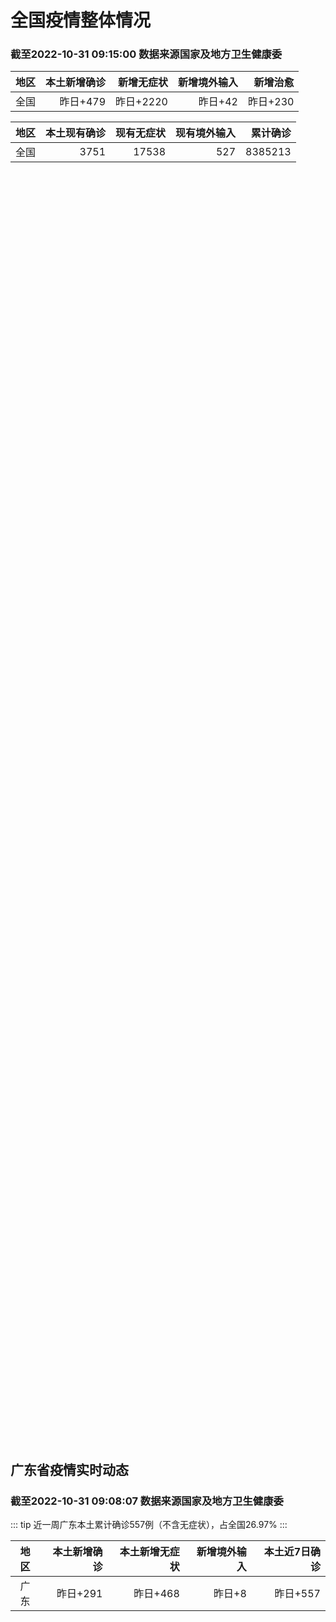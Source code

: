
# 全国疫情整体情况
### 截至2022-10-31 09:15:00 数据来源国家及地方卫生健康委

|地区|本土新增确诊|新增无症状|新增境外输入|新增治愈|
|:--:|---:|---:|---:|---:|
|全国|昨日+479|昨日+2220|昨日+42|昨日+230|

|地区|本土现有确诊|现有无症状|现有境外输入|累计确诊|
|:--:|---:|---:|---:|---:|
|全国|3751|17538|527|8385213|

<ChinaMap :dataList="dataList" :title="title"/>

<div id="chinaDayModify" style="width:100%;height:500px;margin-bottom:10px;"></div>
<div id="chinaAddHistoryData" style="width:100%;height:500px;margin-bottom:10px;"></div>
<div id="chinaNowHistoryData" style="width:100%;height:500px;margin-bottom:10px;"></div>
<div id="chinaTotalHistoryData" style="width:100%;height:500px;margin-bottom:10px;"></div>


## 广东省疫情实时动态
### 截至2022-10-31 09:08:07 数据来源国家及地方卫生健康委

::: tip 近一周广东本土累计确诊557例（不含无症状），占全国26.97%
:::

|地区|本土新增确诊|本土新增无症状|新增境外输入|本土近7日确诊|
|:--:|---:|---:|---:|---:|
|广东|昨日+291|昨日+468|昨日+8|昨日+557|

<div id="guangdongModify" style="width:100%;height:500px;margin-bottom:10px;"></div>
<div id="guangdongTotalHistory" style="width:100%;height:500px;margin-bottom:10px;"></div>
<div id="guangzhouModifyHistory" style="width:100%;height:500px;margin-bottom:10px;"></div>


<script>
import * as echarts from 'echarts'
export default {
  data(){
    return {
      title: '新增本土确诊',
      dataList: [{name: '台湾', value: 0, addList: []},{name: '香港', value: 0, addList: []},{name: '湖北', value: 0, addList: []},{name: '上海', value: 0, addList: []},{name: '吉林', value: 0, addList: []},{name: '广东', value: 291, addList: [{name: '广州', num: 232},
{name: '深圳', num: 21},
{name: '佛山', num: 19},
{name: '梅州', num: 12},
{name: '韶关', num: 3},
]},{name: '海南', value: 0, addList: []},{name: '四川', value: 3, addList: [{name: '绵阳', num: 2},
{name: '成都', num: 1},
]},{name: '福建', value: 12, addList: [{name: '福州', num: 8},
{name: '泉州', num: 1},
{name: '莆田', num: 1},
{name: '厦门', num: 1},
{name: '三明', num: 1},
]},{name: '北京', value: 16, addList: [{name: '密云', num: 5},
{name: '朝阳', num: 3},
{name: '未公布来源', num: 3},
{name: '平谷区', num: 3},
{name: '丰台', num: 1},
]},{name: '内蒙古', value: 18, addList: [{name: '呼和浩特', num: 10},
{name: '鄂尔多斯', num: 3},
{name: '包头', num: 3},
{name: '赤峰', num: 1},
{name: '通辽', num: 1},
]},{name: '陕西', value: 9, addList: [{name: '西安', num: 7},
{name: '渭南', num: 1},
{name: '榆林', num: 1},
]},{name: '浙江', value: 1, addList: [{name: '台州', num: 1},
]},{name: '河南', value: 6, addList: [{name: '郑州', num: 5},
{name: '南阳', num: 1},
]},{name: '黑龙江', value: 3, addList: [{name: '哈尔滨', num: 2},
{name: '黑河', num: 1},
]},{name: '山东', value: 1, addList: [{name: '枣庄', num: 1},
]},{name: '江苏', value: 23, addList: [{name: '南京', num: 21},
{name: '无锡', num: 2},
]},{name: '云南', value: 3, addList: [{name: '德宏州', num: 3},
]},{name: '天津', value: 3, addList: [{name: '津南区', num: 2},
{name: '宝坻区', num: 1},
]},{name: '广西', value: 0, addList: []},{name: '河北', value: 1, addList: [{name: '石家庄', num: 1},
]},{name: '辽宁', value: 1, addList: [{name: '朝阳市', num: 1},
]},{name: '新疆', value: 30, addList: [{name: '乌鲁木齐', num: 25},
{name: '未公布来源', num: 5},
]},{name: '湖南', value: 12, addList: [{name: '邵阳', num: 7},
{name: '怀化', num: 5},
]},{name: '安徽', value: 0, addList: []},{name: '江西', value: 0, addList: []},{name: '西藏', value: 0, addList: []},{name: '重庆', value: 22, addList: [{name: '永川区', num: 18},
{name: '江津区', num: 2},
{name: '万州区', num: 1},
{name: '合川区', num: 1},
]},{name: '甘肃', value: 3, addList: [{name: '兰州', num: 3},
]},{name: '山西', value: 16, addList: [{name: '大同', num: 9},
{name: '忻州', num: 3},
{name: '运城', num: 2},
{name: '朔州', num: 2},
]},{name: '贵州', value: 0, addList: []},{name: '澳门', value: 0, addList: []},{name: '青海', value: 5, addList: [{name: '西宁', num: 5},
]},{name: '宁夏', value: 0, addList: []},{name: '南海诸岛', value: 0, addList: []}]
    }
  },
  mounted () {
    const themeObj = {"color":["#2ec7c9","#b6a2de","#5ab1ef","#ffb980","#d87a80","#8d98b3","#e5cf0d","#97b552","#95706d","#dc69aa","#07a2a4","#9a7fd1","#588dd5","#f5994e","#c05050","#59678c","#c9ab00","#7eb00a","#6f5553","#c14089"],"backgroundColor":"rgba(0,0,0,0)","textStyle":{},"title":{"textStyle":{"color":"#008acd"},"subtextStyle":{"color":"#aaaaaa"}},"line":{"itemStyle":{"borderWidth":1},"lineStyle":{"width":2},"symbolSize":3,"symbol":"emptyCircle","smooth":true},"radar":{"itemStyle":{"borderWidth":1},"lineStyle":{"width":2},"symbolSize":3,"symbol":"emptyCircle","smooth":true},"bar":{"itemStyle":{"barBorderWidth":0,"barBorderColor":"#ccc"}},"pie":{"itemStyle":{"borderWidth":0,"borderColor":"#ccc"}},"scatter":{"itemStyle":{"borderWidth":0,"borderColor":"#ccc"}},"boxplot":{"itemStyle":{"borderWidth":0,"borderColor":"#ccc"}},"parallel":{"itemStyle":{"borderWidth":0,"borderColor":"#ccc"}},"sankey":{"itemStyle":{"borderWidth":0,"borderColor":"#ccc"}},"funnel":{"itemStyle":{"borderWidth":0,"borderColor":"#ccc"}},"gauge":{"itemStyle":{"borderWidth":0,"borderColor":"#ccc"}},"candlestick":{"itemStyle":{"color":"#d87a80","color0":"#2ec7c9","borderColor":"#d87a80","borderColor0":"#2ec7c9","borderWidth":1}},"graph":{"itemStyle":{"borderWidth":0,"borderColor":"#ccc"},"lineStyle":{"width":1,"color":"#aaaaaa"},"symbolSize":3,"symbol":"emptyCircle","smooth":true,"color":["#2ec7c9","#b6a2de","#5ab1ef","#ffb980","#d87a80","#8d98b3","#e5cf0d","#97b552","#95706d","#dc69aa","#07a2a4","#9a7fd1","#588dd5","#f5994e","#c05050","#59678c","#c9ab00","#7eb00a","#6f5553","#c14089"],"label":{"color":"#eeeeee"}},"map":{"itemStyle":{"areaColor":"#dddddd","borderColor":"#eeeeee","borderWidth":0.5},"label":{"color":"#d87a80"},"emphasis":{"itemStyle":{"areaColor":"rgba(254,153,78,1)","borderColor":"#444","borderWidth":1},"label":{"color":"rgb(100,0,0)"}}},"geo":{"itemStyle":{"areaColor":"#dddddd","borderColor":"#eeeeee","borderWidth":0.5},"label":{"color":"#d87a80"},"emphasis":{"itemStyle":{"areaColor":"rgba(254,153,78,1)","borderColor":"#444","borderWidth":1},"label":{"color":"rgb(100,0,0)"}}},"categoryAxis":{"axisLine":{"show":true,"lineStyle":{"color":"#008acd"}},"axisTick":{"show":true,"lineStyle":{"color":"#333"}},"axisLabel":{"show":true,"color":"#333"},"splitLine":{"show":false,"lineStyle":{"color":["#eee"]}},"splitArea":{"show":false,"areaStyle":{"color":["rgba(250,250,250,0.3)","rgba(200,200,200,0.3)"]}}},"valueAxis":{"axisLine":{"show":true,"lineStyle":{"color":"#008acd"}},"axisTick":{"show":true,"lineStyle":{"color":"#333"}},"axisLabel":{"show":true,"color":"#333"},"splitLine":{"show":true,"lineStyle":{"color":["#eee"]}},"splitArea":{"show":true,"areaStyle":{"color":["rgba(250,250,250,0.3)","rgba(200,200,200,0.3)"]}}},"logAxis":{"axisLine":{"show":true,"lineStyle":{"color":"#008acd"}},"axisTick":{"show":true,"lineStyle":{"color":"#333"}},"axisLabel":{"show":true,"color":"#333"},"splitLine":{"show":true,"lineStyle":{"color":["#eee"]}},"splitArea":{"show":true,"areaStyle":{"color":["rgba(250,250,250,0.3)","rgba(200,200,200,0.3)"]}}},"timeAxis":{"axisLine":{"show":true,"lineStyle":{"color":"#008acd"}},"axisTick":{"show":true,"lineStyle":{"color":"#333"}},"axisLabel":{"show":true,"color":"#333"},"splitLine":{"show":true,"lineStyle":{"color":["#eee"]}},"splitArea":{"show":false,"areaStyle":{"color":["rgba(250,250,250,0.3)","rgba(200,200,200,0.3)"]}}},"toolbox":{"iconStyle":{"borderColor":"#2ec7c9"},"emphasis":{"iconStyle":{"borderColor":"#18a4a6"}}},"legend":{"textStyle":{"color":"#333333"}},"tooltip":{"axisPointer":{"lineStyle":{"color":"#008acd","width":"1"},"crossStyle":{"color":"#008acd","width":"1"}}},"timeline":{"lineStyle":{"color":"#008acd","width":1},"itemStyle":{"color":"#008acd","borderWidth":1},"controlStyle":{"color":"#008acd","borderColor":"#008acd","borderWidth":0.5},"checkpointStyle":{"color":"#2ec7c9","borderColor":"#2ec7c9"},"label":{"color":"#008acd"},"emphasis":{"itemStyle":{"color":"#a9334c"},"controlStyle":{"color":"#008acd","borderColor":"#008acd","borderWidth":0.5},"label":{"color":"#008acd"}}},"visualMap":{"color":["#5ab1ef","#e0ffff"]},"dataZoom":{"backgroundColor":"rgba(47,69,84,0)","dataBackgroundColor":"#efefff","fillerColor":"rgba(182,162,222,0.2)","handleColor":"#008acd","handleSize":"100%","textStyle":{"color":"#333333"}},"markPoint":{"label":{"color":"#eeeeee"},"emphasis":{"label":{"color":"#eeeeee"}}}}

    echarts.registerTheme('dark', (themeObj))

    this.chartChDay = echarts.init(document.getElementById("chinaDayModify"), "dark")
,this.chartChAdd = echarts.init(document.getElementById("chinaAddHistoryData"), "dark")
,this.chartChNow = echarts.init(document.getElementById("chinaNowHistoryData"), "dark")
,this.chartChTotal = echarts.init(document.getElementById("chinaTotalHistoryData"), "dark")
,this.chartGdMod = echarts.init(document.getElementById("guangdongModify"), "dark")
,this.chartGdTotal = echarts.init(document.getElementById("guangdongTotalHistory"), "dark")
,this.chartGzMod = echarts.init(document.getElementById("guangzhouModifyHistory"), "dark")


    const option_gd_mod = {
      title: {
        text: '广东疫情新增趋势（人）'
      },
      tooltip: {
        trigger: 'axis',
        axisPointer: {
          type: 'cross',
          label: {
            backgroundColor: '#6a7985'
          }
        }
      },
      legend: {
        top: 20,
        data: [{name: '本土新增确诊',icon: 'rect'}, {name: '本土新增无症状',icon: 'rect'},{name: '新增境外输入',icon: 'rect'}]
      },
      grid: {
        left: '3%',
        right: '4%',
        bottom: '3%',
        containLabel: true
      },
      toolbox: {
        feature: {
          saveAsImage: {}
        }
      },
      xAxis: {
        type: 'category',
        boundaryGap: false,
        data: ["09.02","09.03","09.04","09.05","09.06","09.07","09.08","09.09","09.10","09.11","09.12","09.13","09.14","09.15","09.16","09.17","09.18","09.19","09.20","09.21","09.22","09.23","09.24","09.25","09.26","09.27","09.28","09.29","09.30","10.01","10.02","10.03","10.04","10.05","10.06","10.07","10.08","10.09","10.10","10.11","10.12","10.13","10.14","10.15","10.16","10.17","10.18","10.19","10.20","10.21","10.22","10.23","10.24","10.25","10.26","10.27","10.28","10.29","10.30",]
      },
      yAxis: {
        type: 'value'
      },
      series: [
        {
          name: '本土新增确诊',
          type: 'line',
          stack: 'Total',
          areaStyle: {},
          emphasis: {
            focus: 'series'
          },
          data: [65,79,63,43,42,27,36,26,15,17,7,6,5,5,3,2,1,0,3,1,2,5,6,7,12,4,18,16,22,17,19,27,34,37,41,47,34,31,38,43,36,53,60,35,23,36,50,26,27,19,32,23,33,45,15,27,63,83,291,]
        },
        {
          name: '本土新增无症状',
          type: 'line',
          stack: 'Total',
          areaStyle: {},
          emphasis: {
            focus: 'series'
          },
          data: [40,24,26,17,18,12,28,6,10,11,4,3,4,1,1,1,2,1,2,2,4,0,0,5,5,2,5,15,21,10,24,16,24,27,34,27,21,24,25,11,17,21,29,29,38,61,48,58,62,74,59,70,62,67,84,88,136,195,468,]
        },
        {
          name: '新增境外输入',
          type: 'line',
          stack: 'Total',
          areaStyle: {},
          emphasis: {
            focus: 'series'
          },
          data: [17,18,16,16,19,6,16,23,19,21,12,11,8,10,15,7,11,15,12,13,14,15,12,19,14,15,21,15,11,29,11,19,18,19,27,10,14,27,27,14,17,15,24,18,18,11,12,14,25,17,9,19,12,6,5,11,14,14,8,]
        }
      ]
    };

    const option_gd_total = {
      title: {
        text: '广东疫情概览（人）'
      },
      tooltip: {
        trigger: 'axis',
        axisPointer: {
          type: 'cross',
          label: {
            backgroundColor: '#6a7985'
          }
        }
      },
      legend: {
        top: 20,
        data: [{name: '累计确诊',icon: 'rect'},{name: '累计治愈',icon: 'rect'}]
      },
      grid: {
        left: '3%',
        right: '4%',
        bottom: '3%',
        containLabel: true
      },
      toolbox: {
        feature: {
          saveAsImage: {}
        }
      },
      xAxis: {
        type: 'category',
        boundaryGap: false,
        data: ["09.02","09.03","09.04","09.05","09.06","09.07","09.08","09.09","09.10","09.11","09.12","09.13","09.14","09.15","09.16","09.17","09.18","09.19","09.20","09.21","09.22","09.23","09.24","09.25","09.26","09.27","09.28","09.29","09.30","10.01","10.02","10.03","10.04","10.05","10.06","10.07","10.08","10.09","10.10","10.11","10.12","10.13","10.14","10.15","10.16","10.17","10.18","10.19","10.20","10.21","10.22","10.23","10.24","10.25","10.26","10.27","10.28","10.29","10.30",]
      },
      yAxis: {
        type: 'value'
      },
      series: [
        {
          name: '累计确诊',
          type: 'line',
          stack: 'Total',
          areaStyle: {},
          emphasis: {
            focus: 'series'
          },
          data: [9174,9271,9350,9413,9474,9507,9559,9608,9642,9680,9699,9716,9729,9744,9762,9771,9783,9798,9813,9827,9843,9863,9881,9905,9931,9950,9991,10022,10055,10101,10131,10177,10229,10285,10353,10410,10458,10516,10581,10638,10691,10759,10843,10896,10947,10994,11056,11106,11138,11174,11215,11257,11302,11353,11373,11411,11488,11585,11884,]
        },
        {
          name: '累计治愈',
          type: 'line',
          stack: 'Total',
          areaStyle: {},
          emphasis: {
            focus: 'series'
          },
          data: [8671,8708,8725,8744,8775,8804,8831,8855,8888,8923,8959,9011,9075,9140,9140,9140,9140,9140,9140,9140,9529,9529,9529,9529,9529,9529,9529,9529,9529,9529,9529,9529,9529,9529,9877,9877,9877,9972,10007,10048,10091,10127,10127,10127,10178,10239,10298,10298,10298,10298,10298,10298,10298,10298,10298,10298,10298,10298,10298,]
        }
      ]
    };

    const option_gz_mod = {
      title: {
        text: '广州疫情新增趋势（人）'
      },
      tooltip: {
        trigger: 'axis',
        axisPointer: {
          type: 'cross',
          label: {
            backgroundColor: '#6a7985'
          }
        }
      },
      legend: {
        top: 20,
        data: [{name: '本土新增确诊',icon: 'rect'},{name: '本土新增无症状',icon: 'rect'}]
      },
      grid: {
        left: '3%',
        right: '4%',
        bottom: '3%',
        containLabel: true
      },
      toolbox: {
        feature: {
          saveAsImage: {}
        }
      },
      xAxis: {
        type: 'category',
        boundaryGap: false,
        data: ["0902","0903","0904","0905","0906","0907","0908","0909","0910","0911","0912","0913","0914","0915","0916","0917","0918","0919","0920","0921","0922","0923","0924","0925","0926","0927","0928","0929","0930","1001","1002","1003","1004","1005","1006","1007","1008","1009","1010","1011","1012","1013","1014","1015","1016","1017","1018","1019","1020","1021","1022","1023","1024","1025","1026","1027","1028","1029","1030",]
      },
      yAxis: {
        type: 'value'
      },
      series: [
        {
          name: '本土新增确诊',
          type: 'line',
          stack: 'Total',
          areaStyle: {},
          emphasis: {
            focus: 'series'
          },
          data: [7,4,8,5,6,3,2,0,0,0,0,0,0,0,0,1,0,0,0,0,1,4,5,2,2,0,1,1,2,0,5,10,12,14,21,17,18,5,13,6,10,25,23,20,3,16,22,6,10,12,18,16,22,27,11,19,54,66,232,]
        },
        {
          name: '本土新增无症状',
          type: 'line',
          stack: 'Total',
          areaStyle: {},
          emphasis: {
            focus: 'series'
          },
          data: [3,0,1,3,1,1,0,0,0,0,0,0,0,0,1,0,1,0,1,2,4,0,0,0,1,1,0,2,0,0,3,7,5,13,8,12,9,15,1,2,7,3,8,16,27,43,31,44,46,46,39,53,43,46,39,46,85,125,295,]
        }
      ]
    };

    const option_ch_day  = {
      series: [
        {
          type: 'treemap',
          data: [
            {
              name: '本土新增确诊昨日+479',
              value: 479,
            },
            {
              name: '新增无症状昨日+2220',
              value: 2220,
            },
            {
              name: '新增境外输入昨日+42',
              value: 42,
            },
            {
              name: '新增治愈昨日+230',
              value: 230,
            },
          ]
        }
      ]
    };

    const option_ch_add = {
      title: {
        text: '新增疫情整体走势'
      },
      tooltip: {
        trigger: 'axis',
        axisPointer: {
          type: 'cross',
          label: {
            backgroundColor: '#6a7985'
          }
        }
      },
      legend: {
        top: 20,
        data: [{name: '本土确诊',icon: 'rect'}, {name: '无症状感染',icon: 'rect'},{name: '新增境外输入',icon: 'rect'}]
      },
      grid: {
        left: '3%',
        right: '4%',
        bottom: '3%',
        containLabel: true
      },
      toolbox: {
        feature: {
          saveAsImage: {}
        }
      },
      xAxis: {
        type: 'category',
        boundaryGap: false,
        data: ["08.31","09.01","09.02","09.03","09.04","09.05","09.06","09.07","09.08","09.09","09.10","09.11","09.12","09.13","09.14","09.15","09.16","09.17","09.18","09.19","09.20","09.21","09.22","09.23","09.24","09.25","09.26","09.27","09.28","09.29","09.30","10.01","10.02","10.03","10.04","10.05","10.06","10.07","10.08","10.09","10.10","10.11","10.12","10.13","10.14","10.15","10.16","10.17","10.18","10.19","10.20","10.21","10.22","10.23","10.24","10.25","10.26","10.27","10.28","10.29","10.30",]
      },
      yAxis: {
        type: 'value'
      },
      series: [
        {
          name: '本土确诊',
          type: 'line',
          stack: 'Total',
          areaStyle: {},
          emphasis: {
            focus: 'series'
          },
          data: [307,318,440,314,303,264,323,241,259,239,179,164,188,196,126,102,76,106,92,104,123,114,121,129,159,235,173,119,106,97,106,116,189,250,223,183,216,447,441,373,427,374,322,249,291,174,182,208,204,164,158,159,155,173,205,297,193,214,324,353,479,]
        },
        {
          name: '无症状感染',
          type: 'line',
          stack: 'Total',
          areaStyle: {},
          emphasis: {
            focus: 'series'
          },
          data: [1596,1567,1379,1359,1249,1235,1247,1093,1033,994,959,785,727,762,823,746,505,930,715,525,485,512,627,624,601,597,636,625,526,625,549,432,466,626,747,1005,1267,1301,1307,1566,1662,1386,1154,1010,900,668,534,587,630,643,638,658,683,751,875,944,924,1123,1153,1566,2220,]
        },
        {
          name: '新增境外输入',
          type: 'line',
          stack: 'Total',
          areaStyle: {},
          emphasis: {
            focus: 'series'
          },
          data: [61,55,62,70,46,46,57,39,42,51,55,62,54,41,41,59,64,48,55,48,43,51,54,59,58,60,72,75,64,59,66,63,51,57,50,46,72,54,62,61,64,43,50,64,70,70,63,42,43,47,56,56,52,48,41,41,38,48,53,48,42,]
        }
      ]
    };

    const option_ch_now = {
      title: {
        text: '现有疫情整体走势'
      },
      tooltip: {
        trigger: 'axis',
        axisPointer: {
          type: 'cross',
          label: {
            backgroundColor: '#6a7985'
          }
        }
      },
      legend: {
        top: 20,
        data: [{name: '本土确诊',icon: 'rect'}, {name: '无症状感染',icon: 'rect'},{name: '新增境外输入',icon: 'rect'}]
      },
      grid: {
        left: '3%',
        right: '4%',
        bottom: '3%',
        containLabel: true
      },
      toolbox: {
        feature: {
          saveAsImage: {}
        }
      },
      xAxis: {
        type: 'category',
        boundaryGap: false,
        data: ["08.31","09.01","09.02","09.03","09.04","09.05","09.06","09.07","09.08","09.09","09.10","09.11","09.12","09.13","09.14","09.15","09.16","09.17","09.18","09.19","09.20","09.21","09.22","09.23","09.24","09.25","09.26","09.27","09.28","09.29","09.30","10.01","10.02","10.03","10.04","10.05","10.06","10.07","10.08","10.09","10.10","10.11","10.12","10.13","10.14","10.15","10.16","10.17","10.18","10.19","10.20","10.21","10.22","10.23","10.24","10.25","10.26","10.27","10.28","10.29","10.30",]
      },
      yAxis: {
        type: 'value'
      },
      series: [
        {
          name: '本土确诊',
          type: 'line',
          stack: 'Total',
          areaStyle: {},
          emphasis: {
            focus: 'series'
          },
          data: [5779,5658,5756,5636,5668,5670,5709,5713,5666,5575,5403,5083,4851,4714,4334,3681,3502,3293,3070,2881,2726,2606,2494,2477,2395,2404,2381,2378,2365,2359,2301,2314,2306,2341,2261,2263,2329,2666,2977,3240,3460,3637,3779,3824,3906,3854,3808,3777,3677,3595,3529,3362,3245,3179,3062,3127,3104,3107,3252,3440,3751,]
        },
        {
          name: '无症状感染',
          type: 'line',
          stack: 'Total',
          areaStyle: {},
          emphasis: {
            focus: 'series'
          },
          data: [519,530,551,562,559,557,571,548,560,560,567,568,566,563,550,565,586,572,576,577,571,577,564,563,552,558,585,613,632,610,608,631,623,629,615,620,628,633,641,646,644,623,618,632,657,650,655,636,635,623,624,624,629,605,592,578,562,551,549,547,527,]
        },
        {
          name: '新增境外输入',
          type: 'line',
          stack: 'Total',
          areaStyle: {},
          emphasis: {
            focus: 'series'
          },
          data: [22906,23471,23260,23287,23491,23860,24163,24009,23400,22660,22555,21919,21298,20832,20206,18729,18148,17756,17213,16241,14762,14010,13518,11627,11277,10573,10414,10373,10105,9829,9770,9618,8814,8449,8109,8069,8744,9419,10193,11206,11944,12805,13455,13998,14442,14606,14679,14750,14715,14774,14658,14360,14193,14094,14026,14399,14475,14817,15140,15931,17538,]
        }
      ]
    };

    const option_ch_total = {
      title: {
        text: '累计疫情整体走势'
      },
      tooltip: {
        trigger: 'axis',
        axisPointer: {
          type: 'cross',
          label: {
            backgroundColor: '#6a7985'
          }
        }
      },
      legend: {
        top: 20,
        data: [{name: '确诊(含港澳台)', con: 'rect'}, {name: '死亡(含港澳台)',icon: 'rect'}]
      },
      grid: {
        left: '3%',
        right: '4%',
        bottom: '3%',
        containLabel: true
      },
      toolbox: {
        feature: {
          saveAsImage: {}
        }
      },
      xAxis: {
        type: 'category',
        boundaryGap: false,
        data: ["08.31","09.01","09.02","09.03","09.04","09.05","09.06","09.07","09.08","09.09","09.10","09.11","09.12","09.13","09.14","09.15","09.16","09.17","09.18","09.19","09.20","09.21","09.22","09.23","09.24","09.25","09.26","09.27","09.28","09.29","09.30","10.01","10.02","10.03","10.04","10.05","10.06","10.07","10.08","10.09","10.10","10.11","10.12","10.13","10.14","10.15","10.16","10.17","10.18","10.19","10.20","10.21","10.22","10.23","10.24","10.25","10.26","10.27","10.28","10.29","10.30",]
      },
      yAxis: {
        type: 'value'
      },
      series: [
        {
          name: '确诊(含港澳台)',
          type: 'line',
          stack: 'Total',
          areaStyle: {},
          emphasis: {
            focus: 'series'
          },
          data: [5938060,5974028,6009747,6044288,6080405,6106096,6144277,6187141,6223835,6259551,6296680,6330038,6356783,6404975,6455788,6502479,6545234,6585920,6626392,6655661,6701113,6748819,6792066,6833790,6872895,6912675,6942179,6988610,7037863,7083359,7127469,7171159,7215114,7249310,7299603,7355347,7402656,7454504,7499946,7499946,7578751,7621171,7621171,7621171,7778306,7822739,7865269,7895059,7895059,7895059,8026778,8064765,8101522,8137786,8137786,8137786,8246496,8283181,8318921,8352484,8385213,]
        },
        {
          name: '死亡(含港澳台)',
          type: 'line',
          stack: 'Total',
          areaStyle: {},
          emphasis: {
            focus: 'series'
          },
          data: [24836,24883,24927,24976,25019,25058,25088,25130,25171,25237,25275,25315,25354,25381,25428,25491,25553,25603,25671,25712,25744,25792,25868,26074,26132,26176,26244,26278,26330,26388,26446,26500,26568,26609,21422,26706,26769,26823,26823,26823,26823,26823,26823,26823,26823,26823,26823,26823,26823,26823,26823,26823,26823,26823,26823,26823,26823,26823,26823,26823,26823,]
        }
      ]
    };

    this.chartGdMod.setOption(option_gd_mod);
    this.chartGdTotal.setOption(option_gd_total);
    this.chartGzMod.setOption(option_gz_mod);
    this.chartChDay.setOption(option_ch_day);
    this.chartChAdd.setOption(option_ch_add);
    this.chartChNow.setOption(option_ch_now);
    this.chartChTotal.setOption(option_ch_total);

    window.onresize = () => {
      this.chartGdMod.resize()
      this.chartGdTotal.resize()
      this.chartGzMod.resize()
      this.chartChDay.resize()
      this.chartChAdd.resize()
      this.chartChNow.resize()
      this.chartChTotal.resize()
    }
  }
}
</script>

## 广东省各地区疫情情况

::: danger 209个中高风险地区
:::

|地区|本土新增确诊|本土新增无症状|本土近7日确诊|中高风险地区|
|:--:|---:|---:|---:|---:|
|广州|+232|+295|+431|+125|
|深圳|+21|+9|+36|+33|
|佛山|+19|+80|+37|+3|
|梅州|+12|+76|+15|+7|
|韶关|+3|+2|+3|0|
|汕头|+3|0|+3|0|
|江门|+1|+2|+21|+18|
|东莞|0|+3|+1|0|
|清远|0|+1|0|0|
|阳江|0|0|+5|+5|
|惠州|0|0|+4|+5|
|茂名|0|0|+1|0|
|汕尾|0|0|0|0|
|肇庆|0|0|0|0|
|揭阳|0|0|0|+8|
|珠海|0|0|0|0|
|潮州|0|0|0|0|
|湛江|0|0|0|0|
|河源|0|0|0|0|
|云浮|0|0|0|0|
|中山|0|0|0|+5|


## 广东疫情热点动态

  
### 10-31 15:15
::: tip 广州白云：划定新增高、中风险区和临时管控区域
10月31日，广州市白云区新型冠状病毒肺炎疫情防控指挥部办公室发布关于划定风险区域的通告，全文如下：
广州市白云区新型冠状病毒肺炎疫情防控指挥部办公室关于划定风险区域的通告（第79号）
根据当前疫情防...

羊城派

[阅读全文](https://view.inews.qq.com/a/20221031A04TRV00?uid=101705948131&chlid=_qqnews_custom_search_pictext#)
:::

### 10-31 15:01
::: tip 广州多家医院就医需持有24小时核酸阴性结果
根据当前广州疫情形势，医疗机构再次调整防控措施。广州多家三甲医院官方消息， 即日起所有人进入医院需持有24小时内核酸阴性结果。
10月30日晚，多家位于广州市海珠区的三甲医疗机构发出紧急提醒。南方医科...

南方PLUS

[阅读全文](https://view.inews.qq.com/a/20221031A04O3000?uid=101705948131&chlid=_qqnews_custom_search_pictext#)
:::

### 10-31 14:44
::: tip 广州市交通局：乘坐飞机、火车、客运大巴须提供48小时核酸阴性证明
根据广州市新型冠状病毒肺炎疫情防控指挥部办公室关于进一步加强常态化疫情防控的工作部署，为做好交通出行疫情防控工作，广州市交通运输局提醒广大市民出行时注意以下事项：
一：乘坐飞机、火车、客运大巴须提供4...

羊城派

[阅读全文](https://view.inews.qq.com/a/20221031A04HZV00?uid=101705948131&chlid=_qqnews_custom_search_pictext#)
:::

### 10-31 13:38
::: tip 到过这里速报备！刚刚，南山最新通知
今天（10月31日）

南山区发布通知

请到过南山区这个地方的
市民朋友尽快报备...

深圳大件事

[阅读全文](https://mp.weixin.qq.com/s?__biz=MzA4NTczOTMzMQ==&mid=2651394031&idx=2&sn=04582781c576d328d66a14006de1af2b&chksm=842efdc3b35974d5afb219670a87fb6eb8d26e3a4ab10a215765ab7dc630e39968b1732d954d&mpshare=1&scene=1&srcid=1031UdPCTlTav8cHi2TZSURl&sharer_sharetime=1667206125113&sharer_shareid=cf6417681f1ab593d86f6816cedb531b&version=4.0.19.6020&platform=win#rd)
:::

### 10-31 12:57
::: tip 最新：广州增城区朱村街部分区域实施临时管控
南都讯 记者 陈卓睿 10月31日，广州市增城区新型冠状病毒肺炎疫情防控领导小组发布增城区关于部分区域实施临时管控的通告（2022年第57号）。
通告称，10月30日，增城区在重点人员核酸筛查中发现1...

南方都市报

[阅读全文](https://view.inews.qq.com/a/20221031A03I1000?uid=101705948131&chlid=_qqnews_custom_search_pictext#)
:::

### 10-31 12:55
::: tip 南山区这些区域调整为中风险区和低风险区
深圳市南山区新型冠状病毒肺炎疫情
防控指挥部办公室通告
（第228 号）
按照国务院应对新型冠状病毒肺炎疫情联防联控机制综合组《新型冠状病毒肺炎疫情防控方案（第九版）》相关规定，经专家组研判，自202...

南方都市报

[阅读全文](https://view.inews.qq.com/a/20221031A03HLY00?&chlid=news_news_top&uid=100188415180#)
:::

### 10-31 12:44
::: tip 10月30日佛山市新增本土确诊病例19例
文/羊城晚报全媒体记者 张闻31日，佛山市卫生健康局通过其官方微信公众号发布《2022年10月30日佛山市新冠肺炎疫情情况》的通告，全文如下：10月30日佛山市新增本土确诊病例19例，新增本土无症状感...

信息来源：羊城派

[阅读全文](https://h5.baike.qq.com/mobile/landing.html?docid=20221031A03F0200&isNews=1&adtag=wxjk.yqssc.yqdt)
:::

### 10-31 12:01
::: tip 10月31日至11月2日，梅州丰顺全县范围内继续开展三轮区域核酸检测
关于继续开展区域核酸检测的通告广大市民朋友：为快速阻断新冠肺炎疫情传播，保障人民群众身体健康和生命安全，经市、县现场指挥部研究，决定在全县范围内继续开展三轮区域核酸检测，现将有关事项通告如下：一、采样...

信息来源：南方PLUS

[阅读全文](https://h5.baike.qq.com/mobile/landing.html?docid=20221031A030S300&isNews=1&adtag=wxjk.yqssc.yqdt)
:::

### 10-31 11:35
::: tip 2022年10月30日广州市新冠肺炎疫情情况！广州市疫情防控政策
2022年10月30日0时至24时，全市新增本土确诊病例232例，其中133例在集中隔离场所隔离观察人员排查中发现、85例在居家隔离观察人员排查中发现、11例在中高风险区域管控人员排查中发现、1例在区...

广州卫健委

[阅读全文](https://mp.weixin.qq.com/s?__biz=MzU2NTA0NTI0Ng==&mid=2247625077&idx=1&sn=c49b4d348fadc17b4123a3f8633cf971&chksm=fc4d1be4cb3a92f2884fb3080a0585c7f2a898a06b1e2f8ce96ecf8822ff1f91ef259614b413&mpshare=1&scene=1&srcid=1031eG4LMRc0s5pCohhtLOOn&sharer_sharetime=1667187768700&sharer_shareid=d35647f873619e01ec6c2f6ddaa3a96d&version=4.0.19.6020&platform=win#rd)
:::

### 10-31 11:23
::: tip 广州荔湾部分街道加强疫情防控：暂停堂食，密闭半密闭场所停业
10月31日，广州市荔湾区发布通告称，金花街、西村街、南源街等街道进一步加强社会面疫情防控措施。全文如下：
广州市荔湾区新型冠状病毒肺炎疫情防控指挥部
关于加强社会面疫情防控措施的通告（二）
根据当前...

羊城派

[阅读全文](https://view.inews.qq.com/a/20221031A02MPI00?uid=101705948131&chlid=_qqnews_custom_search_pictext#)
:::


## 广州疫情热点动态

  
### 10-31 15:15
::: tip 广州白云：划定新增高、中风险区和临时管控区域
10月31日，广州市白云区新型冠状病毒肺炎疫情防控指挥部办公室发布关于划定风险区域的通告，全文如下：
广州市白云区新型冠状病毒肺炎疫情防控指挥部办公室关于划定风险区域的通告（第79号）
根据当前疫情防...

羊城派

[阅读全文](https://view.inews.qq.com/a/20221031A04TRV00?uid=101705948131&chlid=_qqnews_custom_search_pictext#)
:::

### 10-31 15:01
::: tip 广州多家医院就医需持有24小时核酸阴性结果
根据当前广州疫情形势，医疗机构再次调整防控措施。广州多家三甲医院官方消息， 即日起所有人进入医院需持有24小时内核酸阴性结果。
10月30日晚，多家位于广州市海珠区的三甲医疗机构发出紧急提醒。南方医科...

南方PLUS

[阅读全文](https://view.inews.qq.com/a/20221031A04O3000?uid=101705948131&chlid=_qqnews_custom_search_pictext#)
:::

### 10-31 14:44
::: tip 广州市交通局：乘坐飞机、火车、客运大巴须提供48小时核酸阴性证明
根据广州市新型冠状病毒肺炎疫情防控指挥部办公室关于进一步加强常态化疫情防控的工作部署，为做好交通出行疫情防控工作，广州市交通运输局提醒广大市民出行时注意以下事项：
一：乘坐飞机、火车、客运大巴须提供4...

羊城派

[阅读全文](https://view.inews.qq.com/a/20221031A04HZV00?uid=101705948131&chlid=_qqnews_custom_search_pictext#)
:::

### 10-31 12:57
::: tip 最新：广州增城区朱村街部分区域实施临时管控
南都讯 记者 陈卓睿 10月31日，广州市增城区新型冠状病毒肺炎疫情防控领导小组发布增城区关于部分区域实施临时管控的通告（2022年第57号）。
通告称，10月30日，增城区在重点人员核酸筛查中发现1...

南方都市报

[阅读全文](https://view.inews.qq.com/a/20221031A03I1000?uid=101705948131&chlid=_qqnews_custom_search_pictext#)
:::

### 10-31 11:35
::: tip 2022年10月30日广州市新冠肺炎疫情情况！广州市疫情防控政策
2022年10月30日0时至24时，全市新增本土确诊病例232例，其中133例在集中隔离场所隔离观察人员排查中发现、85例在居家隔离观察人员排查中发现、11例在中高风险区域管控人员排查中发现、1例在区...

广州卫健委

[阅读全文](https://mp.weixin.qq.com/s?__biz=MzU2NTA0NTI0Ng==&mid=2247625077&idx=1&sn=c49b4d348fadc17b4123a3f8633cf971&chksm=fc4d1be4cb3a92f2884fb3080a0585c7f2a898a06b1e2f8ce96ecf8822ff1f91ef259614b413&mpshare=1&scene=1&srcid=1031eG4LMRc0s5pCohhtLOOn&sharer_sharetime=1667187768700&sharer_shareid=d35647f873619e01ec6c2f6ddaa3a96d&version=4.0.19.6020&platform=win#rd)
:::

### 10-31 11:23
::: tip 广州荔湾部分街道加强疫情防控：暂停堂食，密闭半密闭场所停业
10月31日，广州市荔湾区发布通告称，金花街、西村街、南源街等街道进一步加强社会面疫情防控措施。全文如下：
广州市荔湾区新型冠状病毒肺炎疫情防控指挥部
关于加强社会面疫情防控措施的通告（二）
根据当前...

羊城派

[阅读全文](https://view.inews.qq.com/a/20221031A02MPI00?uid=101705948131&chlid=_qqnews_custom_search_pictext#)
:::

### 10-31 08:13
::: tip 广州多区10月31日开展全员核酸检测
广州海珠、天河、增城、白云区先后发布消息，将在10月31日开展全区全员核酸检测。此外，花都区部分镇街当天也将开展全员核酸检测。具体通告如下：
海珠区关于10月31日开展全区全员核酸检测工作的通告
海珠...

南方都市报

[阅读全文](https://view.inews.qq.com/a/20221031A00WWT00?uid=101705948131&chlid=_qqnews_custom_search_pictext#)
:::

### 10-31 07:23
::: tip 广州：隐匿传播链仍未被有效斩断 目前须减少人员流动和聚集
10月29日0时至24时，广州新增191例新冠病毒本土感染者，多数在隔离观察、管控区域中发现
羊城晚报全媒体记者刘欣宇、王沫依、邹丽珍报道：10月30日，广州市人民政府新闻办公室召开疫情防控新闻发布会...

金羊网

[阅读全文](https://view.inews.qq.com/a/20221031A00NPQ00?uid=101705948131&chlid=_qqnews_custom_search_pictext#)
:::

### 10-31 06:48
::: tip 广州海珠暂不恢复线下教学 跨区工作须“24小时阴性”证明
10月30日，海珠区发布《海珠区关于强化社会面疫情防控措施的通告(六)》。针对通告中市民关心的事项，海珠区进行了解读。
　　问:什么是停止非必要流动、活动?
　　答:停止非必要的流动、活动，是指所有的...

南方都市报

[阅读全文](https://view.inews.qq.com/a/20221031A00IAW00?uid=101705948131&chlid=_qqnews_custom_search_pictext#)
:::

### 10-31 01:14
::: tip 注意！广州海珠区这些公交站点有调整 海珠客运站暂时停止运营
南方网讯 据广州市交通运输局消息，根据海珠区疫情防控措施调整情况，市交通运输部门于10月30日起，新增对海珠区中高风险及临时管控区域公交线路、站点的临时调整措施，具体如下：
　　一、临时撤销站点：公共...

南方新闻网 

[阅读全文](https://view.inews.qq.com/a/20221031A0085K00?uid=101705948131&chlid=_qqnews_custom_search_pictext#)
:::

